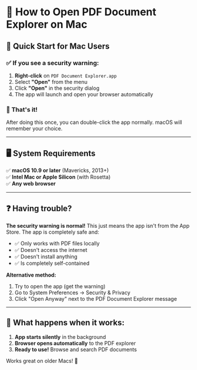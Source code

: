 # 🍎 How to Open PDF Document Explorer on Mac

## 📱 **Quick Start for Mac Users**

### ✅ **If you see a security warning:**

1. **Right-click** on `PDF Document Explorer.app` 
2. Select **"Open"** from the menu
3. Click **"Open"** in the security dialog
4. The app will launch and open your browser automatically

### 🎉 **That's it!** 

After doing this once, you can double-click the app normally. macOS will remember your choice.

---

## 🖥️ **System Requirements**

✅ **macOS 10.9 or later** (Mavericks, 2013+)  
✅ **Intel Mac or Apple Silicon** (with Rosetta)  
✅ **Any web browser**

---

## ❓ **Having trouble?**

**The security warning is normal!** This just means the app isn't from the App Store. The app is completely safe and:

- ✅ Only works with PDF files locally
- ✅ Doesn't access the internet 
- ✅ Doesn't install anything
- ✅ Is completely self-contained

**Alternative method:**
1. Try to open the app (get the warning)
2. Go to System Preferences → Security & Privacy
3. Click "Open Anyway" next to the PDF Document Explorer message

---

## 🚀 **What happens when it works:**

1. **App starts silently** in the background
2. **Browser opens automatically** to the PDF explorer
3. **Ready to use!** Browse and search PDF documents

Works great on older Macs! 🎯
